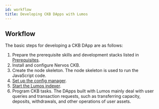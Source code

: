 ```yaml
---
id: workflow
title: Developing CKB DApps with Lumos
---
```

## Workflow

The basic steps for developing a CKB DApp are as follows:

1. Prepare the prerequisite skills and development stacks listed in [Prerequisites](../quickstart/prerequisites).
2. Install and configure Nervos CKB. 
3. Create the node skeleton. The node skeleton is used to run the JavaScript code.
4. [Set up the config manager](../tutorials/config).
5. [Start the Lumos indexer](../tutorials/database).
6. Program CKB tasks. The DApps built with Lumos mainly deal with user queries and transaction requests, such as transferring capacity, deposits, withdrawals, and other operations of user assets.

